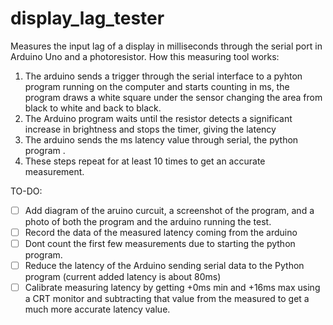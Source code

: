 # display_lag_tester
Measures the input lag of a display in milliseconds through the serial port in Arduino Uno and a photoresistor. 
How this measuring tool works:
1) The arduino sends a trigger through the serial interface to a pyhton program running on the computer and starts counting in ms, the program draws a white square under the sensor changing the area from black to white and back to black.
2) The Arduino program waits until the resistor detects a significant increase in brightness and stops the timer, giving the latency
3) The arduino sends the ms latency value through serial, the python program .
4) These steps repeat for at least 10 times to get an accurate measurement.



TO-DO:
- [ ] Add diagram of the aruino curcuit, a screenshot of the program, and a photo of both the program and the arduino running the test.
- [ ] Record the data of the measured latency coming from the arduino
- [ ] Dont count the first few measurements due to starting the python program.
- [ ] Reduce the latency of the Arduino sending serial data to the Python program (current added latency is about 80ms)
- [ ] Calibrate measuring latency by getting +0ms min and +16ms max using a CRT monitor and subtracting that value from the measured to get a much more accurate latency value.
